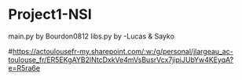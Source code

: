 # Project1-NSI

main.py by Bourdon0812
libs.py by -Lucas & Sayko

#https://actoulousefr-my.sharepoint.com/:w:/g/personal/jlargeau_ac-toulouse_fr/ER5EKgAYB2lNtcDxkVe4mVsBusrVcx7jipiJUbYw4KEyqA?e=R5ra6e
